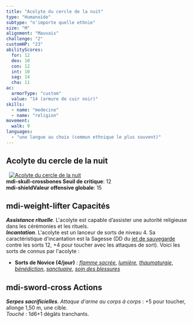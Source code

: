 ```yaml
---
title: "Acolyte du cercle de la nuit"
type: "Humanoïde"
subtype: "n'importe quelle ethnie"
size: "M"
alignment: "Mauvais"
challenge: "2"
customHP: "23"
abilityScores:
  for: 12
  dex: 10
  con: 12
  int: 10
  sag: 14
  cha: 11
ac:
  armorType: "custom"
  value: "14 (armure de cuir noir)"
skills:
  - name: "medecine"
  - name: "religion"
movement:
  walk: 9
languages:
  - "une langue au choix (commun ethnique le plus souvent)"
---
```

## Acolyte du cercle de la nuit
&nbsp;
[![Acolyte du cercle de la nuit](https://www.douaratil.fr/illustrations/humanoide/acolyteducercledelanuitm.png)](https://www.douaratil.fr/illustrations/humanoide/acolyteducercledelanuit.jpg)  
**<v-icon>mdi-skull-crossbones</v-icon> Seuil de critique**: 12      
**<v-icon>mdi-shield</v-icon>Valeur offensive globale**: 15   
## <v-icon>mdi-weight-lifter</v-icon> Capacités
_**Assistance rituelle**_. L'acolyte est capable d’assister une autorité religieuse dans les cérémonies et les rituels.  
_**Incantation**_. L'acolyte est un lanceur de sorts de niveau 4. Sa caractéristique d'incantation est la Sagesse (DD du [jet de sauvegarde](/utiliser-les-caracteristiques/#jets-de-sauvegarde) contre les sorts 12, +4 pour toucher avec les attaques de sort). Voici les sorts de connus par l'acolyte :
* **Sorts de Novice (4/jour)** : [_flamme sacrée_](/grimoire/flamme-sacree/), [_lumière_](/grimoire/lumiere/), [_thaumaturgie_](/grimoire/thaumaturgie/), [_bénédiction_](/grimoire/benediction/), [_sanctuaire_](/grimoire/sanctuaire/), [_soin des blessures_](/grimoire/soin-des-blessures/)

## <v-icon>mdi-sword-cross</v-icon> Actions
_**Serpes sacrificielles**_. _Attaque d'arme au corps à corps_ : +5 pour toucher, allonge 1,50 m, une cible.  
_Touché_ : 1d6+1 dégâts tranchants.  
